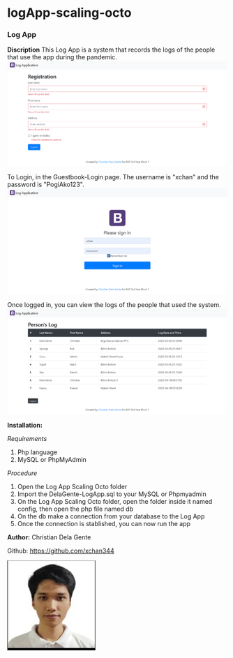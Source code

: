# logApp-scaling-octo

### Log App

**Discription**
This Log App is a system that records the logs of the people that use the app during the pandemic.
![LogApp](img/log1.png)

To Login, in the Guestbook-Login page. The username is "xchan" and the password is "PogiAko123".
![Login](img/guestbooklogin.png)

Once logged in, you can view the logs of the people that used the system.
![List](img/guestbooklist.png)

**Installation:**

*Requirements*
1. Php language
2. MySQL or PhpMyAdmin


*Procedure*
1. Open the Log App Scaling Octo folder
2. Import the DelaGente-LogApp.sql to your MySQL or Phpmyadmin
3. On the Log App Scaling Octo folder, open the folder inside it named config, then open the php file named db
4. On the db make a connection from your database to the Log App
5. Once the connection is stablished, you can now run the app

**Author:**
Christian Dela Gente

Github: https://github.com/xchan344

![Christian Dela Gente](img/xchan.jpg)

